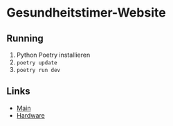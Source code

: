 # Gesundheitstimer-Website

## Running
1. Python Poetry installieren
2. `poetry update`
3. `poetry run dev`

## Links
- [Main](https://github.com/Jugendhackt/Gesundheitstimer)
- [Hardware](https://github.com/Jugendhackt/Gesundheitstimer-Hardware)